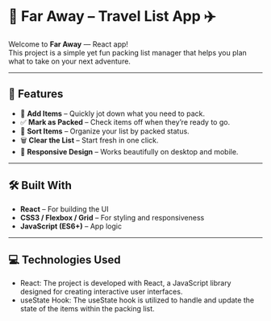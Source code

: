 # 🌴 Far Away – Travel List App ✈️

Welcome to **Far Away** — React app!  
This project is a simple yet fun packing list manager that helps you plan what to take on your next adventure.

---

## 🚀 Features

- 📝 **Add Items** – Quickly jot down what you need to pack.
- ✅ **Mark as Packed** – Check items off when they’re ready to go.
- 🔄 **Sort Items** – Organize your list by packed status.
- 🗑 **Clear the List** – Start fresh in one click.
- 📱 **Responsive Design** – Works beautifully on desktop and mobile.

---

## 🛠 Built With

- **React** – For building the UI
- **CSS3 / Flexbox / Grid** – For styling and responsiveness
- **JavaScript (ES6+)** – App logic

---

## 💻 Technologies Used
- React: The project is developed with React, a JavaScript library designed for creating interactive user interfaces.
- useState Hook: The useState hook is utilized to handle and update the state of the items within the packing list.
